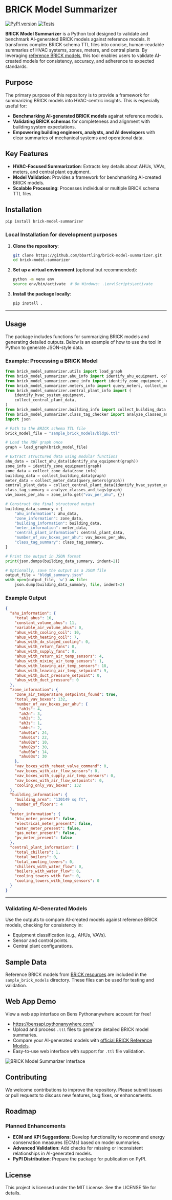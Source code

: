 # BRICK Model Summarizer

[![PyPI version](https://badge.fury.io/py/brick-model-summarizer.svg)](https://pypi.org/project/brick-model-summarizer/)
[![Tests](https://github.com/bbartling/BrickModelSummarizer/actions/workflows/tests.yml/badge.svg)](https://github.com/bbartling/BrickModelSummarizer/actions)


**BRICK Model Summarizer** is a Python tool designed to validate and benchmark AI-generated BRICK models against reference models. It transforms complex BRICK schema TTL files into concise, human-readable summaries of HVAC systems, zones, meters, and central plants. By leveraging [reference BRICK models](https://brickschema.org/resources/#reference-brick-models), this tool enables users to validate AI-created models for consistency, accuracy, and adherence to expected standards.

## Purpose

The primary purpose of this repository is to provide a framework for summarizing BRICK models into HVAC-centric insights. This is especially useful for:
- **Benchmarking AI-generated BRICK models** against reference models.
- **Validating BRICK schemas** for completeness and alignment with building system expectations.
- **Empowering building engineers, analysts, and AI developers** with clear summaries of mechanical systems and operational data.

## Key Features

- **HVAC-Focused Summarization**: Extracts key details about AHUs, VAVs, meters, and central plant equipment.
- **Model Validation**: Provides a framework for benchmarking AI-created BRICK models.
- **Scalable Processing**: Processes individual or multiple BRICK schema TTL files.


## Installation
```bash
pip install brick-model-summarizer
```

### Local Installation for development purposes

1. **Clone the repository**:
   ```bash
   git clone https://github.com/bbartling/brick-model-summarizer.git
   cd brick-model-summarizer
   ```

2. **Set up a virtual environment** (optional but recommended):
   ```bash
   python -m venv env
   source env/bin/activate  # On Windows: .\env\Scripts\activate
   ```

3. **Install the package locally**:
   ```bash
   pip install .
   ```

---

## Usage

The package includes functions for summarizing BRICK models and generating detailed outputs. Below is an example of how to use the tool in Python to generate JSON-style data.


### Example: Processing a BRICK Model

```python
from brick_model_summarizer.utils import load_graph
from brick_model_summarizer.ahu_info import identify_ahu_equipment, collect_ahu_data
from brick_model_summarizer.zone_info import identify_zone_equipment, collect_zone_data
from brick_model_summarizer.meters_info import query_meters, collect_meter_data
from brick_model_summarizer.central_plant_info import (
    identify_hvac_system_equipment,
    collect_central_plant_data,
)
from brick_model_summarizer.building_info import collect_building_data
from brick_model_summarizer.class_tag_checker import analyze_classes_and_tags
import json

# Path to the BRICK schema TTL file
brick_model_file = "sample_brick_models/bldg6.ttl"

# Load the RDF graph once
graph = load_graph(brick_model_file)

# Extract structured data using modular functions
ahu_data = collect_ahu_data(identify_ahu_equipment(graph))
zone_info = identify_zone_equipment(graph)
zone_data = collect_zone_data(zone_info)
building_data = collect_building_data(graph)
meter_data = collect_meter_data(query_meters(graph))
central_plant_data = collect_central_plant_data(identify_hvac_system_equipment(graph))
class_tag_summary = analyze_classes_and_tags(graph)
vav_boxes_per_ahu = zone_info.get("vav_per_ahu", {})

# Construct the final structured output
building_data_summary = {
    "ahu_information": ahu_data,
    "zone_information": zone_data,
    "building_information": building_data,
    "meter_information": meter_data,
    "central_plant_information": central_plant_data,
    "number_of_vav_boxes_per_ahu": vav_boxes_per_ahu,
    "class_tag_summary": class_tag_summary,
}

# Print the output in JSON format
print(json.dumps(building_data_summary, indent=2))

# Optionally, save the output as a JSON file
output_file = "bldg6_summary.json"
with open(output_file, 'w') as file:
    json.dump(building_data_summary, file, indent=2)

```

### Example Output

```json
{
  "ahu_information": {
    "total_ahus": 16,
    "constant_volume_ahus": 11,
    "variable_air_volume_ahus": 0,
    "ahus_with_cooling_coil": 10,
    "ahus_with_heating_coil": 7,
    "ahus_with_dx_staged_cooling": 0,
    "ahus_with_return_fans": 0,
    "ahus_with_supply_fans": 0,
    "ahus_with_return_air_temp_sensors": 4,
    "ahus_with_mixing_air_temp_sensors": 1,
    "ahus_with_leaving_air_temp_sensors": 18,
    "ahus_with_leaving_air_temp_setpoint": 9,
    "ahus_with_duct_pressure_setpoint": 0,
    "ahus_with_duct_pressure": 0
  },
  "zone_information": {
    "zone_air_temperature_setpoints_found": true,
    "total_vav_boxes": 132,
    "number_of_vav_boxes_per_ahu": {
      "ah1s": 4,
      "ah2n": 3,
      "ah2s": 3,
      "ah3s": 1,
      "ahbs": 2,
      "ahu01n": 24,
      "ahu01s": 22,
      "ahu02n": 10,
      "ahu02s": 30,
      "ahu03n": 14,
      "ahu03s": 30
    },
    "vav_boxes_with_reheat_valve_command": 0,
    "vav_boxes_with_air_flow_sensors": 0,
    "vav_boxes_with_supply_air_temp_sensors": 0,
    "vav_boxes_with_air_flow_setpoints": 0,
    "cooling_only_vav_boxes": 132
  },
  "building_information": {
    "building_area": "130149 sq ft",
    "number_of_floors": 4
  },
  "meter_information": {
    "btu_meter_present": false,
    "electrical_meter_present": false,
    "water_meter_present": false,
    "gas_meter_present": false,
    "pv_meter_present": false
  },
  "central_plant_information": {
    "total_chillers": 1,
    "total_boilers": 0,
    "total_cooling_towers": 0,
    "chillers_with_water_flow": 0,
    "boilers_with_water_flow": 0,
    "cooling_towers_with_fan": 0,
    "cooling_towers_with_temp_sensors": 0
  }
}
```

---


### Validating AI-Generated Models
Use the outputs to compare AI-created models against reference BRICK models, checking for consistency in:
- Equipment classification (e.g., AHUs, VAVs).
- Sensor and control points.
- Central plant configurations.

## Sample Data

Reference BRICK models from [BRICK resources](https://brickschema.org/resources/#reference-brick-models) are included in the `sample_brick_models` directory. These files can be used for testing and validation.

## Web App Demo
View a web app interface on Bens Pythonanywhere account for free!

* https://bensapi.pythonanywhere.com/
* Upload and process `.ttl` files to generate detailed BRICK model summaries.
* Compare your AI-generated models with [official BRICK Reference Models](https://brickschema.org/resources/#reference-brick-models).
* Easy-to-use web interface with support for `.ttl` file validation.

![BRICK Model Summarizer Interface](https://github.com/bbartling/BrickModelSummarizer/blob/develop/flask_app/app_interface.png?raw=true)

## Contributing

We welcome contributions to improve the repository. Please submit issues or pull requests to discuss new features, bug fixes, or enhancements.

## Roadmap

### Planned Enhancements
- **ECM and KPI Suggestions**: Develop functionality to recommend energy conservation measures (ECMs) based on model summaries.
- **Advanced Validation**: Add checks for missing or inconsistent relationships in AI-generated models.
- **PyPI Distribution**: Prepare the package for publication on PyPI.

## License

This project is licensed under the MIT License. See the LICENSE file for details.
